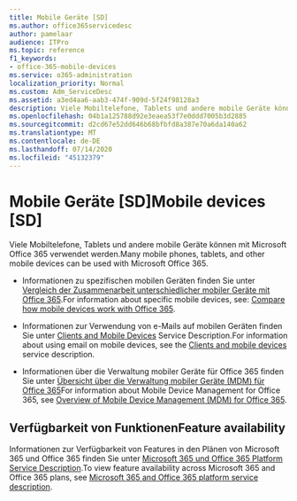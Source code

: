 ```yaml
---
title: Mobile Geräte [SD]
ms.author: office365servicedesc
author: pamelaar
audience: ITPro
ms.topic: reference
f1_keywords:
- office-365-mobile-devices
ms.service: o365-administration
localization_priority: Normal
ms.custom: Adm_ServiceDesc
ms.assetid: a3ed4aa6-aab3-474f-909d-5f24f98128a3
description: Viele Mobiltelefone, Tablets und andere mobile Geräte können mit Microsoft Office 365 verwendet werden.
ms.openlocfilehash: 04b1a125788d92e3eaea53f7e0ddd7005b3d2885
ms.sourcegitcommit: d2cd67e52dd646b68bfbfd8a387e70a6da140a62
ms.translationtype: MT
ms.contentlocale: de-DE
ms.lasthandoff: 07/14/2020
ms.locfileid: "45132379"
---
```

# <a name="mobile-devices-sd"></a><span data-ttu-id="8cf74-103">Mobile Geräte [SD]</span><span class="sxs-lookup"><span data-stu-id="8cf74-103">Mobile devices [SD]</span></span>

<span data-ttu-id="8cf74-104">Viele Mobiltelefone, Tablets und andere mobile Geräte können mit Microsoft Office 365 verwendet werden.</span><span class="sxs-lookup"><span data-stu-id="8cf74-104">Many mobile phones, tablets, and other mobile devices can be used with Microsoft Office 365.</span></span> 
  
- <span data-ttu-id="8cf74-105">Informationen zu spezifischen mobilen Geräten finden Sie unter [Vergleich der Zusammenarbeit unterschiedlicher mobiler Geräte mit Office 365](https://go.microsoft.com/fwlink/p/?LinkId=282337).</span><span class="sxs-lookup"><span data-stu-id="8cf74-105">For information about specific mobile devices, see: [Compare how mobile devices work with Office 365](https://go.microsoft.com/fwlink/p/?LinkId=282337).</span></span>
    
- <span data-ttu-id="8cf74-106">Informationen zur Verwendung von e-Mails auf mobilen Geräten finden Sie unter [Clients and Mobile Devices](../exchange-online-service-description/clients-and-mobile-devices.md) Service Description.</span><span class="sxs-lookup"><span data-stu-id="8cf74-106">For information about using email on mobile devices, see the [Clients and mobile devices](../exchange-online-service-description/clients-and-mobile-devices.md) service description.</span></span> 
    
- <span data-ttu-id="8cf74-107">Informationen über die Verwaltung mobiler Geräte für Office 365 finden Sie unter [Übersicht über die Verwaltung mobiler Geräte (MDM) für Office 365](https://go.microsoft.com/fwlink/?linkid=808602)</span><span class="sxs-lookup"><span data-stu-id="8cf74-107">For information about Mobile Device Management for Office 365, see [Overview of Mobile Device Management (MDM) for Office 365](https://go.microsoft.com/fwlink/?linkid=808602).</span></span>
    
## <a name="feature-availability"></a><span data-ttu-id="8cf74-108">Verfügbarkeit von Funktionen</span><span class="sxs-lookup"><span data-stu-id="8cf74-108">Feature availability</span></span>

<span data-ttu-id="8cf74-109">Informationen zur Verfügbarkeit von Features in den Plänen von Microsoft 365 und Office 365 finden Sie unter [Microsoft 365 und Office 365 Platform Service Description](office-365-platform-service-description.md).</span><span class="sxs-lookup"><span data-stu-id="8cf74-109">To view feature availability across Microsoft 365 and Office 365 plans, see [Microsoft 365 and Office 365 platform service description](office-365-platform-service-description.md).</span></span>
  

